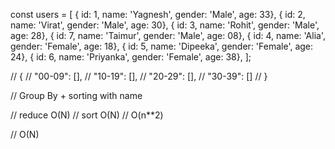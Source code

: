 const users = [
    { id: 1, name: 'Yagnesh', gender: 'Male', age: 33},
    { id: 2, name: 'Virat', gender: 'Male', age: 30},
    { id: 3, name: 'Rohit', gender: 'Male', age: 28},
    { id: 7, name: 'Taimur', gender: 'Male', age: 08},
    { id: 4, name: 'Alia', gender: 'Female', age: 18},
    { id: 5, name: 'Dipeeka', gender: 'Female', age: 24},
    { id: 6, name: 'Priyanka', gender: 'Female', age: 38},
];

// {
//     "00-09": [],
//     "10-19": [],
//     "20-29": [],
//     "30-39": []
// }

// Group By + sorting with name

// reduce O(N)
// sort O(N)
// O(n**2)

// O(N)

